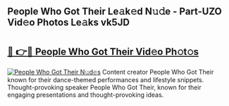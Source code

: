 ## People Who Got Their Le𝚊k𝚎d N𝚞𝚍e - Part-UZO Vid𝚎o Photos Le𝚊ks vk5JD

# <h2><a href="http://fbdmn7.evod.top/?m=People+Who+Got+Their">🔗 👉🔴 People Who Got Their Vid𝚎o Ph𝚘t𝚘s</a></h2>

[![People Who Got Their N𝚞d𝚎s](https://i.imgur.com/8V9OHl7.gif)](http://fbdmn7.evod.top/?m=People+Who+Got+Their)
Content creator People Who Got Their known for their dance-themed performances and lifestyle snippets. Thought-provoking speaker People Who Got Their, known for their engaging presentations and thought-provoking ideas. 

